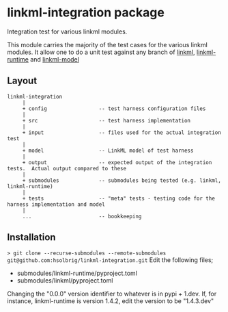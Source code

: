 # linkml-integration package
Integration test for various linkml modules.

This module carries the majority of the test cases for the various linkml modules.  It allow one to do a unit test
against any branch of [linkml](https://github.com/hsolbrig/linkml), [linkml-runtime](https://github.com/hsolbrig/linkml-runtime)
and [linkml-model](https://github.com/hsolbrig/linkml-model)

## Layout
```text
linkml-integration
     |
     + config                 -- test harness configuration files
     |
     + src                    -- test harness implementation
     |
     + input                  -- files used for the actual integration test
     |
     + model                  -- LinkML model of test harness
     |
     + output                 -- expected output of the integration tests.  Actual output compared to these
     |
     + submodules             -- submodules being tested (e.g. linkml, linkml-runtime)
     |
     + tests                  -- "meta" tests - testing code for the harness implementation and model
     |
     ...                      -- bookkeeping
```

## Installation
`> git clone --recurse-submodules --remote-submodules git@github.com:hsolbrig/linkml-integration.git`
Edit the following files;
* submodules/linkml-runtime/pyproject.toml
* submodules/linkml/pyproject.toml

Changing the "0.0.0" version identifier to whatever is in pypi + 1.dev.  If, for instance, linkml-runtime is version 1.4.2,
edit the version to be "1.4.3.dev"
